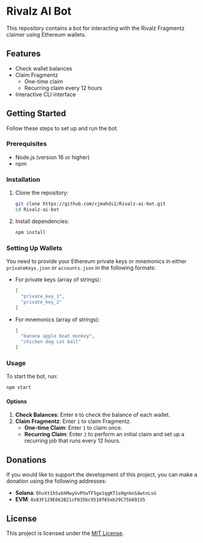 # Rivalz AI Bot

This repository contains a bot for interacting with the Rivalz Fragmentz claimer using Ethereum wallets.

## Features

- Check wallet balances
- Claim Fragmentz
  - One-time claim
  - Recurring claim every 12 hours
- Interactive CLI interface

## Getting Started

Follow these steps to set up and run the bot.

### Prerequisites

- Node.js (version 16 or higher)
- npm

### Installation

1. Clone the repository:

   ```bash
   git clone https://github.com/cjmahdi2/Rivalz-ai-bot.git
   cd Rivalz-ai-bot
   ```

2. Install dependencies:

   ```bash
   npm install
   ```

### Setting Up Wallets

You need to provide your Ethereum private keys or mnemonics in either `privateKeys.json` or `accounts.json` in the following formats:

- For private keys (array of strings):

  ```json
  [
    "private_key_1",
    "private_key_2"
  ]
  ```

- For mnemonics (array of strings):

  ```json
  [
    "banana apple boat monkey",
    "chicken dog cat ball"
  ]
  ```

### Usage

To start the bot, run:

```bash
npm start
```

#### Options

1. **Check Balances**: Enter `0` to check the balance of each wallet.
2. **Claim Fragmentz**: Enter `1` to claim Fragmentz.
   - **One-time Claim**: Enter `1` to claim once.
   - **Recurring Claim**: Enter `2` to perform an initial claim and set up a recurring job that runs every 12 hours.

## Donations

If you would like to support the development of this project, you can make a donation using the following addresses:

- **Solana**: `DhvXt1hSvkhMwyVvPVwTF5ge1qgKT1sHgnknS4wtnLsG`
- **EVM**: `0x83F129E662B21cF035bc9510f65eb29C75b69155`

## License

This project is licensed under the [MIT License](LICENSE).
